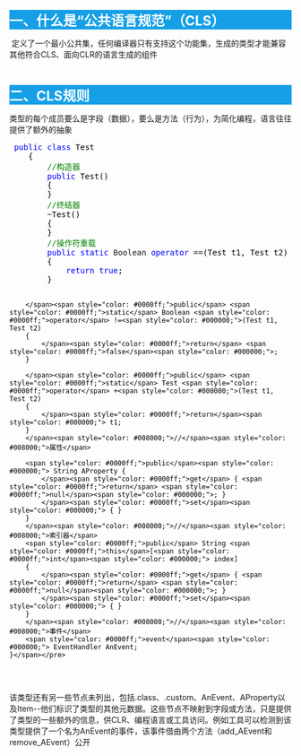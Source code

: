 <p style="background-color: #169fe6;"><span style="font-size: 18pt;"><strong><span style="color: #ffffff;">一、什么是&ldquo;公共语言规范&rdquo;（CLS）</span></strong></span></p>
<p>&nbsp;定义了一个最小公共集，任何编译器只有支持这个功能集，生成的类型才能兼容其他符合CLS、面向CLR的语言生成的组件</p>
<p>&nbsp;</p>
<p style="background-color: #169fe6;"><span style="font-size: 18pt;"><strong><span style="color: #ffffff;">二、CLS规则</span></strong></span></p>
<p>类型的每个成员要么是字段（数据），要么是方法（行为），为简化编程，语言往往提供了额外的抽象</p>
<div class="cnblogs_code">
<pre> <span style="color: #0000ff;">public</span> <span style="color: #0000ff;">class</span><span style="color: #000000;"> Test
    {
        </span><span style="color: #008000;">//</span><span style="color: #008000;">构造器</span>
        <span style="color: #0000ff;">public</span><span style="color: #000000;"> Test()
        {
        }
        </span><span style="color: #008000;">//</span><span style="color: #008000;">终结器</span>
        ~<span style="color: #000000;">Test()
        {
        }
        </span><span style="color: #008000;">//</span><span style="color: #008000;">操作符重载</span>
        <span style="color: #0000ff;">public</span> <span style="color: #0000ff;">static</span> Boolean <span style="color: #0000ff;">operator</span> ==<span style="color: #000000;">(Test t1, Test t2)
        {
            </span><span style="color: #0000ff;">return</span> <span style="color: #0000ff;">true</span><span style="color: #000000;">;
        }
        
        </span><span style="color: #0000ff;">public</span> <span style="color: #0000ff;">static</span> Boolean <span style="color: #0000ff;">operator</span> !=<span style="color: #000000;">(Test t1, Test t2)
        {
            </span><span style="color: #0000ff;">return</span> <span style="color: #0000ff;">false</span><span style="color: #000000;">;
        }
        
        </span><span style="color: #0000ff;">public</span> <span style="color: #0000ff;">static</span> Test <span style="color: #0000ff;">operator</span> +<span style="color: #000000;">(Test t1, Test t2)
        {
            </span><span style="color: #0000ff;">return</span><span style="color: #000000;"> t1;
        }
        </span><span style="color: #008000;">//</span><span style="color: #008000;">属性</span>

        <span style="color: #0000ff;">public</span><span style="color: #000000;"> String AProperty {
            </span><span style="color: #0000ff;">get</span> { <span style="color: #0000ff;">return</span> <span style="color: #0000ff;">null</span><span style="color: #000000;">; }
            </span><span style="color: #0000ff;">set</span><span style="color: #000000;"> { }
        }
        </span><span style="color: #008000;">//</span><span style="color: #008000;">索引器</span>
        <span style="color: #0000ff;">public</span> String <span style="color: #0000ff;">this</span>[<span style="color: #0000ff;">int</span><span style="color: #000000;"> index]
        {
            </span><span style="color: #0000ff;">get</span> { <span style="color: #0000ff;">return</span> <span style="color: #0000ff;">null</span><span style="color: #000000;">; }
            </span><span style="color: #0000ff;">set</span><span style="color: #000000;"> { }
        }
        </span><span style="color: #008000;">//</span><span style="color: #008000;">事件</span>
        <span style="color: #0000ff;">event</span><span style="color: #000000;"> EventHandler AnEvent;
    }</span></pre>
</div>
<p><img src="http://images2015.cnblogs.com/blog/741594/201701/741594-20170122203834535-2026260509.jpg" alt="" /></p>
<p>该类型还有另一些节点未列出，包括.class、.custom、AnEvent、AProperty以及Item--他们标识了类型的其他元数据。这些节点不映射到字段或方法，只是提供了类型的一些额外的信息，供CLR、编程语言或工具访问。例如工具可以检测到该类型提供了一个名为AnEvent的事件，该事件借由两个方法（add_AEvent和remove_AEvent）公开</p>
<p>&nbsp;</p>